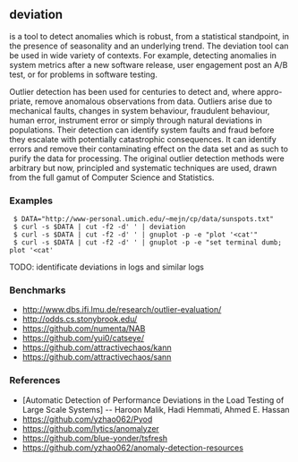 ## deviation

is a tool to detect anomalies which is robust, from a statistical standpoint,
in the presence of seasonality and an underlying trend. The deviation tool can
be used in wide variety of contexts. For example, detecting anomalies in system
metrics after a new software release, user engagement post an A/B test, or for
problems in software testing.

Outlier detection has been used for centuries to detect and, where appro-
priate, remove anomalous observations from data. Outliers arise due to
mechanical faults, changes in system behaviour, fraudulent behaviour, human
error, instrument error or simply through  natural  deviations  in
populations. Their detection can identify system faults and fraud before
they escalate with potentially catastrophic consequences. It can identify
errors and remove their contaminating effect on the data set and as such to
purify the data for processing. The original outlier detection methods were
arbitrary but now, principled and systematic techniques are used, drawn from
the full gamut of Computer Science and Statistics.

### Examples
```
 $ DATA="http://www-personal.umich.edu/~mejn/cp/data/sunspots.txt"
 $ curl -s $DATA | cut -f2 -d' ' | deviation
 $ curl -s $DATA | cut -f2 -d' ' | gnuplot -p -e "plot '<cat'"
 $ curl -s $DATA | cut -f2 -d' ' | gnuplot -p -e "set terminal dumb; plot '<cat'
```

TODO: identificate deviations in logs and similar logs

### Benchmarks

- http://www.dbs.ifi.lmu.de/research/outlier-evaluation/
- http://odds.cs.stonybrook.edu/
- https://github.com/numenta/NAB
- https://github.com/yui0/catseye/
- https://github.com/attractivechaos/kann
- https://github.com/attractivechaos/sann

### References

- [Automatic Detection of Performance Deviations in the Load Testing of Large Scale Systems] -- Haroon Malik, Hadi Hemmati, Ahmed E. Hassan
- https://github.com/yzhao062/Pyod
- https://github.com/lytics/anomalyzer
- https://github.com/blue-yonder/tsfresh
- https://github.com/yzhao062/anomaly-detection-resources
